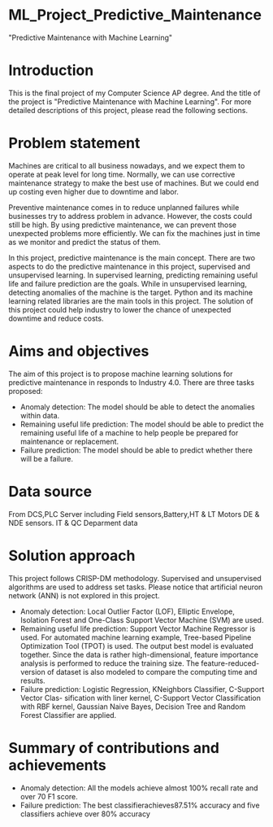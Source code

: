# ML_Project_Predictive_Maintenance
"Predictive Maintenance with Machine Learning"
# Introduction
This is the final project of my Computer Science AP degree. And the title of the project is "Predictive Maintenance with Machine Learning". For more detailed descriptions of this project, please read the following sections.

# Problem statement
Machines are critical to all business nowadays, and we expect them to operate at peak level for long time. Normally, we can use corrective maintenance strategy to make the best use of machines. But we could end up costing even higher due to downtime and labor.

Preventive maintenance comes in to reduce unplanned failures while businesses try to address problem in advance. However, the costs could still be high. By using predictive maintenance, we can prevent those unexpected problems more efficiently. We can fix the machines just in time as we monitor and predict the status of them.

In this project, predictive maintenance is the main concept. There are two aspects to do the predictive maintenance in this project, supervised and unsupervised learning. In supervised learning, predicting remaining useful life and failure prediction are the goals. While in unsupervised learning, detecting anomalies of the machine is the target. Python and its machine learning related libraries are the main tools in this project. The solution of this project could help industry to lower the chance of unexpected downtime and reduce costs.

# Aims and objectives
The aim of this project is to propose machine learning solutions for predictive maintenance in responds to Industry 4.0. There are three tasks proposed:
* Anomaly detection: The model should be able to detect the anomalies within data.
* Remaining useful life prediction: The model should be able to predict the remaining useful life of a machine to help people be prepared for maintenance or replacement.
* Failure prediction: The model should be able to predict whether there will be a failure.
# Data source
From DCS,PLC Server including Field sensors,Battery,HT & LT Motors DE & NDE sensors.
IT & QC Deparment data
# Solution approach
This project follows CRISP-DM methodology. Supervised and unsupervised algorithms are used to address set tasks. Please notice that artificial neuron network (ANN) is not explored in this project.
* Anomaly detection: Local Outlier Factor (LOF), Elliptic Envelope, Isolation Forest and One-Class Support Vector Machine (SVM) are used.
* Remaining useful life prediction: Support Vector Machine Regressor is used. For automated machine learning example, Tree-based Pipeline Optimization Tool (TPOT) is used. The output best model is evaluated together. Since the data is rather high-dimensional, feature importance analysis is performed to reduce the training size. The feature-reduced-version of dataset is also modeled to compare the computing time and results.
* Failure prediction: Logistic Regression, KNeighbors Classifier, C-Support Vector Clas- sification with liner kernel, C-Support Vector Classification with RBF kernel, Gaussian Naive Bayes, Decision Tree and Random Forest Classifier are applied.
# Summary of contributions and achievements
* Anomaly detection: All the models achieve almost 100% recall rate and over 70 F1 score.
* Failure prediction: The best classifierachieves87.51% accuracy and five classifiers achieve over 80% accuracy
